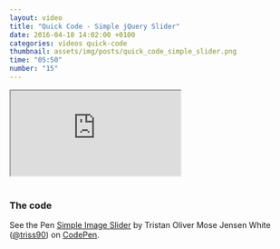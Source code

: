 ```yaml
---
layout: video
title: "Quick Code - Simple jQuery Slider"
date: 2016-04-18 14:02:00 +0100
categories: videos quick-code
thumbnail: assets/img/posts/quick_code_simple_slider.png
time: "05:50"
number: "15"
---
```


<div class="responsive-video">
   <iframe src="https://www.youtube.com/embed/0QldkreB65I"></iframe>
</div>

<br>

### The code

<p data-height="500" data-theme-id="16012" data-slug-hash="ZWWbVQ" data-default-tab="result" data-user="triss90" class="codepen">See the Pen <a href="http://codepen.io/triss90/pen/ZWWbVQ/">Simple Image Slider</a> by Tristan Oliver Mose Jensen White (<a href="http://codepen.io/triss90">@triss90</a>) on <a href="http://codepen.io">CodePen</a>.</p>
<script async src="//assets.codepen.io/assets/embed/ei.js"></script>
